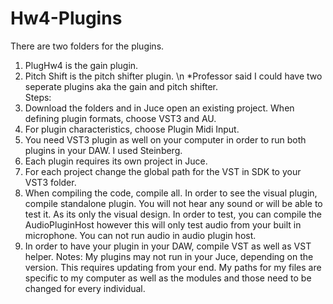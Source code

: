 # Hw4-Plugins

There are two folders for the plugins. 
1. PlugHw4 is the gain plugin.
2. Pitch Shift is the pitch shifter plugin. \n
*Professor said I could have two seperate plugins aka the gain and pitch shifter.      
Steps:
1. Download the folders and in Juce open an existing project. When defining plugin formats, choose VST3 and AU.
2. For plugin characteristics, choose Plugin Midi Input. 
3. You need VST3 plugin as well on your computer in order to run both plugins in your DAW. I used Steinberg. 
4. Each plugin requires its own project in Juce.
5. For each project change the global path for the VST in SDK to your VST3 folder.
6. When compiling the code, compile all. In order to see the visual plugin, compile standalone plugin. You will not hear any sound or will be able to test it. As its only the visual design. In order to test, you can compile the AudioPluginHost however this will only test audio from your built in microphone. You can not run audio in audio plugin host.
7. In order to have your plugin in your DAW, compile VST as well as VST helper. 
Notes:
My plugins may not run in your Juce, depending on the version. This requires updating from your end.
My paths for my files are specific to my computer as well as the modules and those need to be changed for every individual.

   
